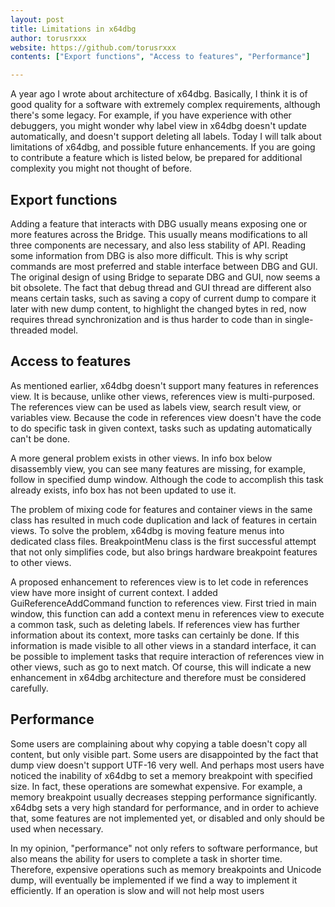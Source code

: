 ```yaml
---
layout: post
title: Limitations in x64dbg
author: torusrxxx
website: https://github.com/torusrxxx
contents: ["Export functions", "Access to features", "Performance"]

---
```


A year ago I wrote about architecture of x64dbg. Basically, I think it is of good quality for a software with extremely complex requirements, although there's some legacy. For example, if you have experience with other debuggers, you might wonder why label view in x64dbg doesn't update automatically, and doesn't support deleting all labels. Today I will talk about limitations of x64dbg, and possible future enhancements. If you are going to contribute a feature which is listed below, be prepared for additional complexity you might not thought of before.

## Export functions

Adding a feature that interacts with DBG usually means exposing one or more features across the Bridge. This usually means modifications to all three components are necessary, and also less stability of API. Reading some information from DBG is also more difficult. This is why script commands are most preferred and stable interface between DBG and GUI. The original design of using Bridge to separate DBG and GUI, now seems a bit obsolete. The fact that debug thread and GUI thread are different also means certain tasks, such as saving a copy of current dump to compare it later with new dump content, to highlight the changed bytes in red, now requires thread synchronization and is thus harder to code than in single-threaded model.

## Access to features

As mentioned earlier, x64dbg doesn't support many features in references view. It is because, unlike other views, references view is multi-purposed. The references view can be used as labels view, search result view, or variables view. Because the code in references view doesn't have the code to do specific task in given context, tasks such as updating automatically can't be done.

A more general problem exists in other views. In info box below disassembly view, you can see many features are missing, for example, follow in specified dump window. Although the code to accomplish this task already exists, info box has not been updated to use it.

The problem of mixing code for features and container views in the same class has resulted in much code duplication and lack of features in certain views. To solve the problem, x64dbg is moving feature menus into dedicated class files. BreakpointMenu class is the first successful attempt that not only simplifies code, but also brings hardware breakpoint features to other views.

A proposed enhancement to references view is to let code in references view have more insight of current context. I added GuiReferenceAddCommand function to references view. First tried in main window, this function can add a context menu in references view to execute a common task, such as deleting labels. If references view has further information about its context, more tasks can certainly be done. If this information is made visible to all other views in a standard interface, it can be possible to implement tasks that require interaction of references view in other views, such as go to next match. Of course, this will indicate a new enhancement in x64dbg architecture and therefore must be considered carefully.

## Performance

Some users are complaining about why copying a table doesn't copy all content, but only visible part. Some users are disappointed by the fact that dump view doesn't support UTF-16 very well. And perhaps most users have noticed the inability of x64dbg to set a memory breakpoint with specified size. In fact, these operations are somewhat expensive. For example, a memory breakpoint usually decreases stepping performance significantly. x64dbg sets a very high standard for performance, and in order to achieve that, some features are not implemented yet, or disabled and only should be used when necessary.

In my opinion, "performance" not only refers to software performance, but also means the ability for users to complete a task in shorter time. Therefore, expensive operations such as memory breakpoints and Unicode dump, will eventually be implemented if we find a way to implement it efficiently. If an operation is slow and will not help most users